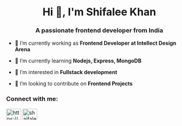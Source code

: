 <h1 align="center">Hi 👋, I'm Shifalee Khan</h1>
<h3 align="center">A passionate frontend developer from India</h3>

- 🔭 I’m currently working as **Frontend Developer at Intellect Design Arena**

- 🌱 I’m currently learning **Nodejs, Express, MongoDB**

- 👯 I’m interested in **Fullstack development**

- 🤝 I’m looking to contribute on **Frontend Projects**

<h3 align="left">Connect with me:</h3>
<p align="left">
<a href="https://linkedin.com/in/https://www.linkedin.com/in/shifalee-khan-b289501b3" target="blank"><img align="center" src="https://raw.githubusercontent.com/rahuldkjain/github-profile-readme-generator/master/src/images/icons/Social/linked-in-alt.svg" alt="https://www.linkedin.com/in/shifalee-khan-b289501b3" height="30" width="40" /></a>
<a href="https://www.leetcode.com/shaifalee27" target="blank"><img align="center" src="https://raw.githubusercontent.com/rahuldkjain/github-profile-readme-generator/master/src/images/icons/Social/leet-code.svg" alt="shaifalee27" height="30" width="40" /></a>
</p>
